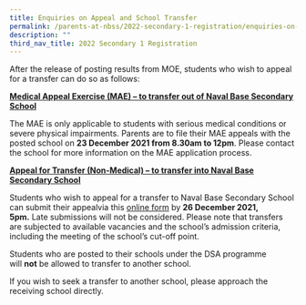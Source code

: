 ```yaml
---
title: Enquiries on Appeal and School Transfer
permalink: /parents-at-nbss/2022-secondary-1-registration/enquiries-on-appeal-and-school-transfer/
description: ""
third_nav_title: 2022 Secondary 1 Registration
---
```


<p>After the release of posting results from MOE, students who wish to appeal for a transfer can do so as follows:</p>
<p><strong><u>Medical Appeal Exercise (MAE) &ndash; to transfer out of Naval Base Secondary School</u></strong></p>
<p>The MAE is only applicable to students with serious medical conditions or severe physical impairments. Parents are to file their MAE appeals with the posted school on&nbsp;<strong>23 December 2021&nbsp;</strong><strong>from 8.30am to 12pm</strong>. Please contact the school for more information on the MAE application process.</p>
<p><strong><u>Appeal for Transfer (Non-Medical) &ndash; to transfer into Naval Base Secondary School</u></strong></p>
<p>Students who wish to appeal for a transfer to Naval Base Secondary School can submit their appealvia this&nbsp;<a href="https://form.gov.sg/61bbce463ac2110012bcae43" target="_blank" rel="noopener">online form</a>&nbsp;by&nbsp;<strong>26 December 2021, 5pm.</strong>&nbsp;Late submissions will not be considered. Please note that transfers are subjected to available vacancies and the school&rsquo;s admission criteria, including the meeting of the school&rsquo;s cut-off point.</p>
<p>Students who are posted to their schools under the DSA programme will&nbsp;<strong>not</strong>&nbsp;be allowed to transfer to another school.</p>
<p>If you wish to seek a transfer to another school, please approach the receiving school directly.</p>